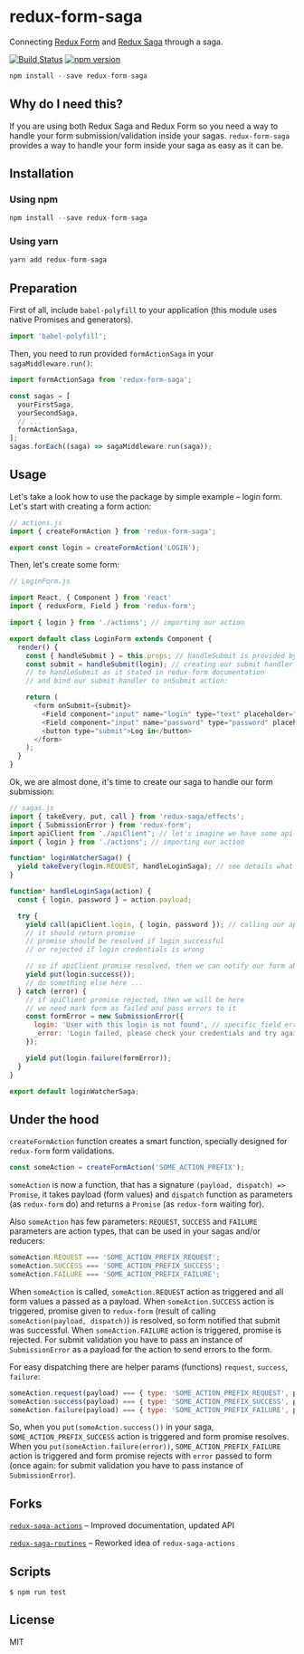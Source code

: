 # redux-form-saga
Connecting [Redux Form](https://github.com/erikras/redux-form) and [Redux Saga](https://github.com/yelouafi/redux-saga) through a saga.

[![Build Status](https://travis-ci.org/mhssmnn/redux-form-saga.svg)](https://travis-ci.org/mhssmnn/redux-form-saga) [![npm version](https://badge.fury.io/js/redux-form-saga.svg)](http://badge.fury.io/js/redux-form-saga)

```javascript
npm install --save redux-form-saga
```

## Why do I need this?

If you are using both Redux Saga and Redux Form so you need a way to handle your form submission/validation inside your sagas. `redux-form-saga` provides a way to handle your form inside your saga as easy as it can be.

## Installation

### Using npm
```javascript
npm install --save redux-form-saga
```

### Using yarn
```javascript
yarn add redux-form-saga
```

## Preparation

First of all, include `babel-polyfill` to your application (this module uses native Promises and generators).

```javascript
import 'babel-polyfill';
```

Then, you need to run provided `formActionSaga`  in your `sagaMiddleware.run()`:

```javascript
import formActionSaga from 'redux-form-saga';

const sagas = [
  yourFirstSaga,
  yourSecondSaga,
  // ...
  formActionSaga,
];
sagas.forEach((saga) => sagaMiddleware.run(saga));
```

## Usage

Let's take a look how to use the package by simple example – login form.
Let's start with creating a form action:

```javascript
// actions.js
import { createFormAction } from 'redux-form-saga';

export const login = createFormAction('LOGIN');
```

Then, let's create some form:

```javascript
// LoginForm.js

import React, { Component } from 'react'
import { reduxForm, Field } from 'redux-form';

import { login } from './actions'; // importing our action

export default class LoginForm extends Component {
  render() {
    const { handleSubmit } = this.props; // handleSubmit is provided by reduxForm
    const submit = handleSubmit(login); // creating our submit handler by passing our action
    // to handleSubmit as it stated in redux-form documentation
    // and bind our submit handler to onSubmit action:

    return (
      <form onSubmit={submit}>
        <Field component="input" name="login" type="text" placeholder="Login" />
        <Field component="input" name="password" type="password" placeholder="Password" />
        <button type="submit">Log in</button>
      </form>
    );
  }
}
```

Ok, we are almost done, it's time to create our saga to handle our form submission:

```javascript
// sagas.js
import { takeEvery, put, call } from 'redux-saga/effects';
import { SubmissionError } from 'redux-form';
import apiClient from './apiClient'; // let's imagine we have some api client
import { login } from './actions'; // importing our action

function* loginWatcherSaga() {
  yield takeEvery(login.REQUEST, handleLoginSaga); // see details what is REQUEST param below
}

function* handleLoginSaga(action) {
  const { login, password } = action.payload;

  try {
    yield call(apiClient.login, { login, password }); // calling our api method
    // it should return promise
    // promise should be resolved if login successful
    // or rejected if login credentials is wrong

    // so if apiClient promise resolved, then we can notify our form about successful response
    yield put(login.success());
    // do something else here ...
  } catch (error) {
    // if apiClient promise rejected, then we will be here
    // we need mark form as failed and pass errors to it
    const formError = new SubmissionError({
      login: 'User with this login is not found', // specific field error
      _error: 'Login failed, please check your credentials and try again', // global form error
    });

    yield put(login.failure(formError));
  }
}

export default loginWatcherSaga;
```

## Under the hood

`createFormAction` function creates a smart function, specially designed for `redux-form` form validations.

```javascript
const someAction = createFormAction('SOME_ACTION_PREFIX');
```

`someAction` is now a function, that has a signature `(payload, dispatch) => Promise`, it takes payload (form values) and `dispatch` function as parameters (as `redux-form` do) and returns a `Promise` (as `redux-form` waiting for).

Also `someAction` has few parameters: `REQUEST`, `SUCCESS` and `FAILURE` parameters are action types, that can be used in your sagas and/or reducers:

```javascript
someAction.REQUEST === 'SOME_ACTION_PREFIX_REQUEST';
someAction.SUCCESS === 'SOME_ACTION_PREFIX_SUCCESS';
someAction.FAILURE === 'SOME_ACTION_PREFIX_FAILURE';
```

When `someAction` is called, `someAction.REQUEST` action as triggered and all form values a passed as a payload.
When `someAction.SUCCESS` action is triggered, promise given to `redux-form` (result of calling `someAction(payload, dispatch)`) is resolved, so form notified that submit was successful.
When `someAction.FAILURE` action is triggered, promise is rejected. For submit validation you have to pass an instance of `SubmissionError` as a payload for the action to send errors to the form.

For easy dispatching there are helper params (functions) `request`, `success`, `failure`:

```javascript
someAction.request(payload) === { type: 'SOME_ACTION_PREFIX_REQUEST', payload };
someAction.success(payload) === { type: 'SOME_ACTION_PREFIX_SUCCESS', payload };
someAction.failure(payload) === { type: 'SOME_ACTION_PREFIX_FAILURE', payload };
```

So, when you `put(someAction.success())` in your saga, `SOME_ACTION_PREFIX_SUCCESS` action is triggered and form promise resolves. When you `put(someAction.failure(error))`, `SOME_ACTION_PREFIX_FAILURE` action is triggered and form promise rejects with `error` passed to form (once again: for submit validation you have to pass instance of `SubmissionError`).

## Forks
[`redux-saga-actions`](https://github.com/afitiskin/redux-saga-actions) – Improved documentation, updated API

[`redux-saga-routines`](https://github.com/afitiskin/redux-saga-routines) – Reworked idea of `redux-saga-actions`

## Scripts

```
$ npm run test
```

## License

MIT
